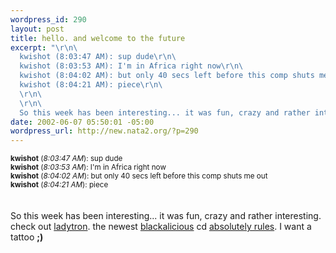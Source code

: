 ```yaml
--- 
wordpress_id: 290
layout: post
title: hello. and welcome to the future
excerpt: "\r\n\
  kwishot (8:03:47 AM): sup dude\r\n\
  kwishot (8:03:53 AM): I'm in Africa right now\r\n\
  kwishot (8:04:02 AM): but only 40 secs left before this comp shuts me out\r\n\
  kwishot (8:04:21 AM): piece\r\n\
  \r\n\
  \r\n\
  So this week has been interesting... it was fun, crazy and rather interesting. check out "
date: 2002-06-07 05:50:01 -05:00
wordpress_url: http://new.nata2.org/?p=290
---
```

<small>
<b>kwishot</b> (<i>8:03:47 AM</i>): sup dude<br/>
<b>kwishot</b> (<i>8:03:53 AM</i>): I'm in Africa right now<br/>
<b>kwishot</b> (<i>8:04:02 AM</i>): but only 40 secs left before this comp shuts me out<br/>
<b>kwishot</b> (<i>8:04:21 AM</i>): piece<br/>
</small><br/>
<br/>
So this week has been interesting... it was fun, crazy and rather interesting. check out <a href="http://www.ladytron.com">ladytron</a>. the newest <a href="http://www.hiphop.net.au/urban-xpressions/blackalicious-bio.html">blackalicious</a> cd <a href="http://www.blackalicious.com/">absolutely rules</a>. I want a tattoo <b>;)</b>

